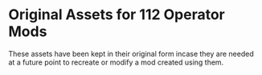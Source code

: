 <h1>Original Assets for 112 Operator Mods</h1>
<p>These assets have been kept in their original form incase they are needed at a future point to recreate or modify a mod created using them.</p>